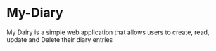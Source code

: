 # My-Diary
My Dairy is a simple web application that allows users to create, read, update and Delete their diary entries
